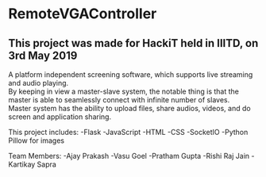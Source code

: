 # RemoteVGAController

## This project was made for HackiT held in IIITD, on 3rd May 2019

A platform independent screening software, which supports live streaming and audio playing. <br />
By keeping in view a master-slave system, the notable thing is that the master is able to seamlessly connect with infinite number of slaves. <br />
Master system has the ability to upload files, share audios, videos, and do screen and application sharing. 

This project includes:
 -Flask
 -JavaScript
 -HTML
 -CSS
 -SocketIO
 -Python Pillow for images

Team Members:
 -Ajay Prakash
 -Vasu Goel
 -Pratham Gupta
 -Rishi Raj Jain
 -Kartikay Sapra


